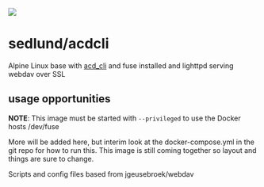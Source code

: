 [![](https://badge.imagelayers.io/sedlund/acdcli-webdav:latest.svg)](https://imagelayers.io/?images=sedlund/acdcli-webdav:latest 'Get your own badge on imagelayers.io')

# sedlund/acdcli

Alpine Linux base with [acd_cli](https://github.com/yadayada/acd_cli) and fuse installed and lighttpd serving webdav over SSL

## usage opportunities

**NOTE**: This image must be started with `--privileged` to use the Docker hosts /dev/fuse

More will be added here, but interim look at the docker-compose.yml in the git repo for how to run this.  This image is still coming together so layout and things are sure to change.

Scripts and config files based from jgeusebroek/webdav
